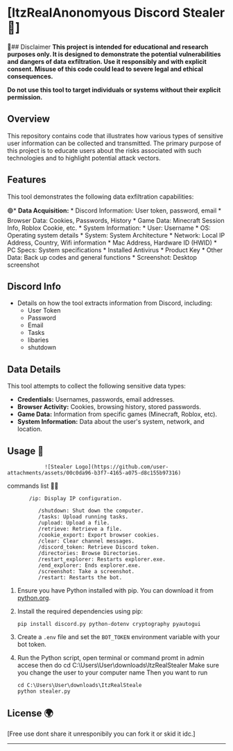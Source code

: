 # [ItzRealAnonomyous Discord Stealer 📁]

🔴## Disclaimer
**This project is intended for educational and research purposes only. It is designed to demonstrate the potential vulnerabilities and dangers of data exfiltration. Use it responsibly and with explicit consent. Misuse of this code could lead to severe legal and ethical consequences.**

**Do not use this tool to target individuals or systems without their explicit permission.**

## Overview

This repository contains code that illustrates how various types of sensitive user information can be collected and transmitted. The primary purpose of this project is to educate users about the risks associated with such technologies and to highlight potential attack vectors.

## Features

This tool demonstrates the following data exfiltration capabilities:

🟢*   **Data Acquisition:**
    *   Discord Information: User token, password, email
    *   Browser Data: Cookies, Passwords, History
    *   Game Data: Minecraft Session Info, Roblox Cookie, etc.
    *   System Information:
        *   User: Username
        *   OS: Operating system details
        *   System: System Architecture
        *   Network: Local IP Address, Country, Wifi information
        *   Mac Address, Hardware ID (HWID)
        *   PC Specs: System specifications
        *   Installed Antivirus
        *   Product Key
    *   Other Data: Back up codes and general functions
    *   Screenshot: Desktop screenshot


## Discord Info

*   Details on how the tool extracts information from Discord, including:
    * User Token
    * Password
    * Email
    * Tasks
    * libaries
    * shutdown

## Data Details

This tool attempts to collect the following sensitive data types:

*   **Credentials:** Usernames, passwords, email addresses.
*   **Browser Activity:** Cookies, browsing history, stored passwords.
*   **Game Data:** Information from specific games (Minecraft, Roblox, etc).
*   **System Information:** Data about the user's system, network, and location.



## Usage 🔧


                ![Stealer Logo](https://github.com/user-attachments/assets/00c0da96-b3f7-4165-a075-d8c155b97316)
  commands list 🧑‍💻
     
           /ip: Display IP configuration.
```
          /shutdown: Shut down the computer.
          /tasks: Upload running tasks.
          /upload: Upload a file.
          /retrieve: Retrieve a file.
          /cookie_export: Export browser cookies.
          /clear: Clear channel messages.
          /discord_token: Retrieve Discord token.
          /directories: Browse Directories.
          /restart_explorer: Restarts explorer.exe.
          /end_explorer: Ends explorer.exe.
          /screenshot: Take a screenshot.
          /restart: Restarts the bot.
```
        
1.  Ensure you have Python installed with pip. You can download it from [python.org](https://www.python.org/).
2.  Install the required dependencies using pip:
    ```
    pip install discord.py python-dotenv cryptography pyautogui 
    ```
3.  Create a `.env` file and set the `BOT_TOKEN` environment variable with your bot token.
4.  Run the Python script, open terminal or command promt in admin accese then do cd C:\Users\User\downloads\ItzRealStealer Make sure you change the user to your computer name 
Then you want to run 

    ```
    cd C:\Users\User\downloads\ItzRealSteale
    python stealer.py
    ```


## License 🌍

[Free use dont share it unresponibily you can fork it or skid it idc.]

---
